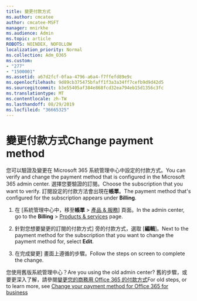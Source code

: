 ```yaml
---
title: 變更付款方式
ms.author: cmcatee
author: cmcatee-MSFT
manager: mnirkhe
ms.audience: Admin
ms.topic: article
ROBOTS: NOINDEX, NOFOLLOW
localization_priority: Normal
ms.collection: Adm_O365
ms.custom:
- "277"
- "1500001"
ms.assetid: a67d2fcf-0faa-4796-a6a4-f7ffefd89e9c
ms.openlocfilehash: 9d89cb375475bfaff1f3a3a34ff7cefb9d9d42d5
ms.sourcegitcommit: b3e55405af384e868fcd32ea794eb15d1356c3fc
ms.translationtype: MT
ms.contentlocale: zh-TW
ms.lasthandoff: 08/29/2019
ms.locfileid: "36665325"
---
```

# <a name="change-payment-method"></a><span data-ttu-id="05261-102">變更付款方式</span><span class="sxs-lookup"><span data-stu-id="05261-102">Change payment method</span></span>

<span data-ttu-id="05261-103">您可以驗證及變更在 Microsoft 365 系統管理中心中設定的付款方式。</span><span class="sxs-lookup"><span data-stu-id="05261-103">You can verify and change the payment method that is configured in the Microsoft 365 admin center.</span></span> <span data-ttu-id="05261-104">選擇您要驗證的訂閱。</span><span class="sxs-lookup"><span data-stu-id="05261-104">Choose the subscription that you want to verify.</span></span> <span data-ttu-id="05261-105">訂閱設定的付款方法會出現在**帳單**。</span><span class="sxs-lookup"><span data-stu-id="05261-105">The payment method that's configured for the subscription appears under **Billing**.</span></span> 
  
1. <span data-ttu-id="05261-106">在 [系統管理中心中，移至**帳單** \> [產品 & 服務](https://go.microsoft.com/fwlink/p/?linkid=842054)] 頁面。</span><span class="sxs-lookup"><span data-stu-id="05261-106">In the admin center, go to the **Billing** \> [Products & services](https://go.microsoft.com/fwlink/p/?linkid=842054) page.</span></span>

2. <span data-ttu-id="05261-107">針對您想要變更的訂閱的付款方式] 旁的付款方式，選取 [**編輯**]。</span><span class="sxs-lookup"><span data-stu-id="05261-107">Next to the payment method for the subscription that you want to change the payment method for, select **Edit**.</span></span>

3. <span data-ttu-id="05261-108">在完成變更] 畫面上遵循的步驟。</span><span class="sxs-lookup"><span data-stu-id="05261-108">Follow the steps on screen to complete the change.</span></span>

<span data-ttu-id="05261-109">您使用舊版系統管理中心？</span><span class="sxs-lookup"><span data-stu-id="05261-109">Are you using the old admin center?</span></span> <span data-ttu-id="05261-110">舊的步驟，或要更深入了解，請參閱[變更您的商務用 Office 365 的付款方式](https://docs.microsoft.com/office365/admin/subscriptions-and-billing/change-payment-method)</span><span class="sxs-lookup"><span data-stu-id="05261-110">For old steps, or to learn more, see  [Change your payment method for Office 365 for business](https://docs.microsoft.com/office365/admin/subscriptions-and-billing/change-payment-method)</span></span>